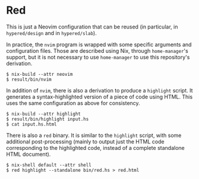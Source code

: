# Red

This is just a Neovim configuration that can be reused (in particular, in
`hypered/design` and in `hypered/slab`).

In practice, the `nvim` program is wrapped with some specific arguments and
configuration files. Those are described using Nix, through `home-manager`'s
support, but it is not necessary to use `home-manager` to use this repository's
derivation.

```
$ nix-build --attr neovim
$ result/bin/nvim
```

In addition of `nvim`, there is also a derivation to produce a `highlight`
script. It generates a syntax-highlighted version of a piece of code using
HTML. This uses the same configuration as above for consistency.

```
$ nix-build --attr highlight
$ result/bin/highlight input.hs
$ cat input.hs.html
```

There is also a `red` binary. It is similar to the `highlight` script, with
some additional post-processing (mainly to output just the HTML code
corresponding to the highlighted code, instead of a complete standalone HTML
document).

```
$ nix-shell default --attr shell
$ red highlight --standalone bin/red.hs > red.html
```
